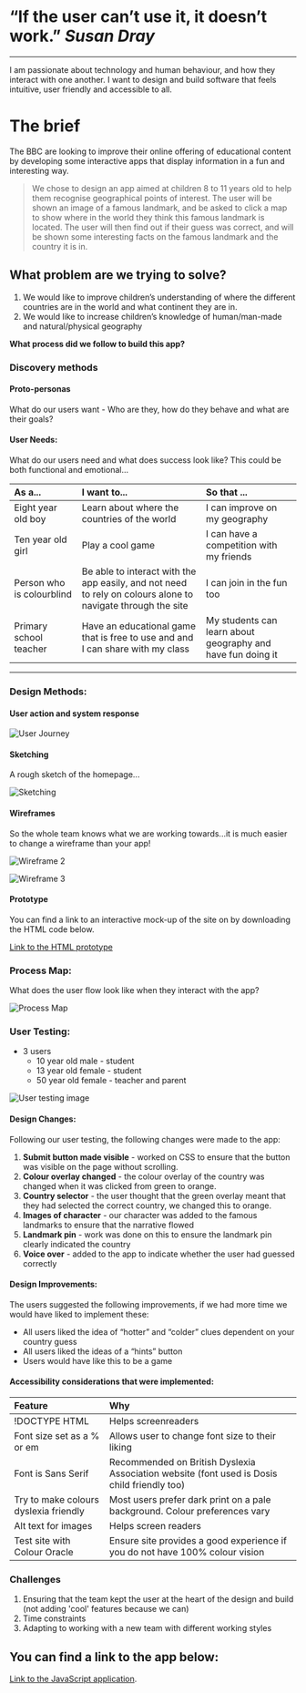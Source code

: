 # “If the user can’t use it, it doesn’t work.” _Susan Dray_ 

---
I am passionate about technology and human behaviour, and how they interact with one another. I want to design and build software that feels intuitive, user friendly and accessible to all.

# The brief

The BBC are looking to improve their online offering of educational content by developing some interactive apps that display information in a fun and interesting way.


>We chose to design an app aimed at children 8 to 11 years old to help them recognise geographical points of interest. The user will be shown an image of a famous landmark, and be asked to click a map to show where in the world they think this famous landmark is located. The user will then find out if their guess was correct, and will be shown some interesting facts on the famous landmark and the country it is in. 

## What problem are we trying to solve?
1. We would like to improve children’s understanding of where the different countries are in the world and what continent they are in.
2. We would like to increase children’s knowledge of human/man-made and natural/physical geography

**What process did we follow to build this app?**

### Discovery methods

#### Proto-personas

What do our users want - Who are they, how do they behave and what are their goals?

#### User Needs:

What do our users need and what does success look like? This could be both functional and emotional...

| As a...                    | I want to...                                                                                                | So that ...                                               |
|:---------------------------|:------------------------------------------------------------------------------------------------------------|:----------------------------------------------------------|
| Eight  year old boy        | Learn about where the countries of the world                                                                |I can improve on my geography                              | 
| Ten year old girl          | Play a cool game                                                                                            |I can have a competition with my friends                   |         
| Person who is colourblind  | Be able to interact with the app easily, and not need to rely on colours alone to navigate through the site  |I can join in the fun too                                  |
| Primary school teacher     | Have an educational game that is free to use and and I can share with my class                              |My students can learn about geography and have fun doing it|

 * * *                                                            

### Design Methods:

#### User action and system response

![User Journey](https://sarahmurphy86.github.io/assets/user_journey.png)

#### Sketching

A rough sketch of the homepage...

![Sketching](https://sarahmurphy86.github.io/assets/JavaScript_project_sketch_landmark_view.jpg)


#### Wireframes

So the whole team knows what we are working towards...it is much easier to change a wireframe than your app!

![Wireframe 2](https://sarahmurphy86.github.io/assets/wireframe_version_2.png)

![Wireframe 3](https://sarahmurphy86.github.io/assets/wireframe_version_3.png)

#### Prototype

You can find a link to an interactive mock-up of the site on by downloading the HTML code below.

[Link to the HTML prototype](https://github.com/sarahmurphy86/JavaScript_group_project_ux/tree/master/JavaScript_protect_protype_version%200.1)

### Process Map:
What does the user flow look like when they interact with the app?

![Process Map](https://sarahmurphy86.github.io/assets/process_map.png)


### User Testing:

*   3 users
    - 10 year old male - student
    - 13 year old female - student
    - 50 year old female - teacher and parent

![User testing image](https://sarahmurphy86.github.io/assets/user_testing_image.jpg)

#### Design Changes:

Following our user testing, the following changes were made to the app:

1. **Submit button made visible** - worked on CSS to ensure that the button was visible on the page without scrolling.
2. **Colour overlay changed** - the colour overlay of the country was changed when it was clicked from green to orange.
3. **Country selector** - the user thought that the green overlay meant that they had selected the correct country, we changed this to orange.
5. **Images of character** -  our character was added to the famous landmarks to ensure that the narrative flowed
6. **Landmark pin** - work was done on this to ensure the landmark pin clearly indicated the country
7. **Voice over** - added to the app to indicate whether the user had guessed correctly 

#### Design Improvements:
The users suggested the following improvements, if we had more time we would have liked to implement these:
* All users liked the idea of “hotter” and “colder” clues dependent on your country guess
* All users liked the ideas of a “hints” button
* Users would have like this to be a game


#### Accessibility considerations that were implemented:

| Feature                               | Why                                                                                         | 
|:--------------------------------------|:--------------------------------------------------------------------------------------------|
| !DOCTYPE HTML                         | Helps screenreaders                                                                         |
| Font size set as a % or em            | Allows user to change font size to their liking                                             |
| Font is Sans Serif                    | Recommended on British Dyslexia Association website (font used is Dosis child friendly too) |
| Try to make colours dyslexia friendly | Most users prefer dark print on a pale background. Colour preferences vary                  |
| Alt text for images                   | Helps screen readers                                                                        |
| Test site with Colour Oracle          | Ensure site provides a good experience if you do not have 100% colour vision                |

### Challenges
1. Ensuring that the team kept the user at the heart of the design and build (not adding 'cool' features because we can)
2. Time constraints
3. Adapting to working with a new team with different working styles


## You can find a link to the app below:
[Link to the JavaScript application](https://github.com/sarahmurphy86/JSProject-WhereInTheWorld).

